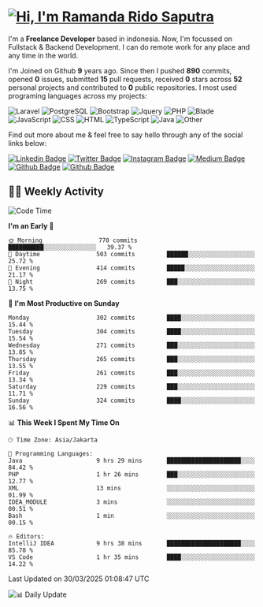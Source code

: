 # [![Hi, I'm Ramanda Rido Saputra](https://readme-typing-svg.herokuapp.com?size=24&vCenter=true&lines=%F0%9F%91%8B+Hi%2C+I'm+Ramanda+Rido+Saputra+;%F0%9F%92%BB+Fullstack+Web+Developer+)](https://git.io/typing-svg)

I'm a **Freelance Developer** based in indonesia. Now, I'm focussed on Fullstack & Backend Development. I can do remote work for any place and any time in the world.

I'm Joined on Github **9** years ago. Since then I pushed **890** commits, opened **0** issues, submitted **15** pull requests, received **0** stars across **52** personal projects and contributed to **0** public repositories.
I most used programing languages across my projects:

![Laravel](https://img.shields.io/badge/Laravel-FF2D20?flat&logo=laravel&logoColor=white)
![PostgreSQL](https://img.shields.io/badge/PostgreSQL-316192?flat&logo=postgresql&logoColor=white)
![Bootstrap](https://img.shields.io/badge/Bootstrap-563D7C?flat&logo=bootstrap&logoColor=white)
![Jquery](https://img.shields.io/badge/jQuery-0769AD?flat&logo=jquery&logoColor=white)
![PHP](https://img.shields.io/badge/-PHP-%234F5D95?style=flat&logo=PHP&logoColor=white)
![Blade](https://img.shields.io/badge/-Blade-%23f7523f?style=flat&logo=Blade&logoColor=white)
![JavaScript](https://img.shields.io/badge/-JavaScript-%23f1e05a?style=flat&logo=JavaScript&logoColor=white)
![CSS](https://img.shields.io/badge/-CSS-%23663399?style=flat&logo=CSS&logoColor=white)
![HTML](https://img.shields.io/badge/-HTML-%23e34c26?style=flat&logo=HTML&logoColor=white)
![TypeScript](https://img.shields.io/badge/-TypeScript-%233178c6?style=flat&logo=TypeScript&logoColor=white)
![Java](https://img.shields.io/badge/-Java-%23b07219?style=flat&logo=Java&logoColor=white)
![Other](https://img.shields.io/badge/-Other-%23ededed?style=flat&logo=Other&logoColor=white)

Find out more about me & feel free to say hello through any of the social links below:

[![Linkedin Badge](https://img.shields.io/badge/-ramandaaridogh-blue?style=flat&logo=Linkedin&logoColor=white&link=https://www.linkedin.com/in/ramanda-rido-saputra/)](https://www.linkedin.com/in/ramanda-rido-saputra/)
[![Twitter Badge](https://img.shields.io/badge/-ramandaaridogh-%231DA1F2.svg?style=flat&logo=twitter&logoColor=white&link=https://www.twitter.com/ramandaaridogh)](https://www.twitter.com/ramandaaridogh/)
[![Instagram Badge](https://img.shields.io/badge/-ramandaaridogh-purple?style=flat&logo=instagram&logoColor=white&link=https://instagram.com/ramandaaridogh_/)](https://instagram.com/ramandaaridogh_)
[![Medium Badge](https://img.shields.io/badge/-@ramandaaridogh-%2312100E.svg?style=flat&logo=Medium&logoColor=white&link=https://medium.com/@ramandaaridogh/)](https://medium.com/@ramandaaridogh)
[![Github Badge](https://img.shields.io/badge/-@ramandaaridogh-100000.svg?style=flat&logo=github&logoColor=white&link=https://github.com/ramandaaridogh)](https://github.com/ramandaaridogh)
[![Github Badge](https://img.shields.io/badge/-@mxcode-100000.svg?style=flat&logo=github&logoColor=white&link=https://github.com/ramanda-mxcode)](https://github.com/ramanda-mxcode)

## 👨‍💻 Weekly Activity
<!--START_SECTION:waka-->
![Code Time](http://img.shields.io/badge/Code%20Time-1%2C102%20hrs%2055%20mins-blue)

**I'm an Early 🐤** 

```text
🌞 Morning                770 commits         ██████████░░░░░░░░░░░░░░░   39.37 % 
🌆 Daytime                503 commits         ██████░░░░░░░░░░░░░░░░░░░   25.72 % 
🌃 Evening                414 commits         █████░░░░░░░░░░░░░░░░░░░░   21.17 % 
🌙 Night                  269 commits         ███░░░░░░░░░░░░░░░░░░░░░░   13.75 % 
```
📅 **I'm Most Productive on Sunday** 

```text
Monday                   302 commits         ████░░░░░░░░░░░░░░░░░░░░░   15.44 % 
Tuesday                  304 commits         ████░░░░░░░░░░░░░░░░░░░░░   15.54 % 
Wednesday                271 commits         ███░░░░░░░░░░░░░░░░░░░░░░   13.85 % 
Thursday                 265 commits         ███░░░░░░░░░░░░░░░░░░░░░░   13.55 % 
Friday                   261 commits         ███░░░░░░░░░░░░░░░░░░░░░░   13.34 % 
Saturday                 229 commits         ███░░░░░░░░░░░░░░░░░░░░░░   11.71 % 
Sunday                   324 commits         ████░░░░░░░░░░░░░░░░░░░░░   16.56 % 
```


📊 **This Week I Spent My Time On** 

```text
🕑︎ Time Zone: Asia/Jakarta

💬 Programming Languages: 
Java                     9 hrs 29 mins       █████████████████████░░░░   84.42 % 
PHP                      1 hr 26 mins        ███░░░░░░░░░░░░░░░░░░░░░░   12.77 % 
XML                      13 mins             ░░░░░░░░░░░░░░░░░░░░░░░░░   01.99 % 
IDEA_MODULE              3 mins              ░░░░░░░░░░░░░░░░░░░░░░░░░   00.51 % 
Bash                     1 min               ░░░░░░░░░░░░░░░░░░░░░░░░░   00.15 % 

🔥 Editors: 
IntelliJ IDEA            9 hrs 38 mins       █████████████████████░░░░   85.78 % 
VS Code                  1 hr 35 mins        ████░░░░░░░░░░░░░░░░░░░░░   14.22 % 
```


 Last Updated on 30/03/2025 01:08:47 UTC
<!--END_SECTION:waka-->

![📊 Daily Update](https://github.com/ramandaaridogh/ramandaaridogh/actions/workflows/update-activity.yml/badge.svg)
